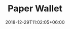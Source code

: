 ---
title: "Paper Wallet"
date: 2018-12-29T11:02:05+06:00
icon: "ti-panel"
description: "The Paper Wallet is a way of safely storing your coins offline."
type : "pages"
---